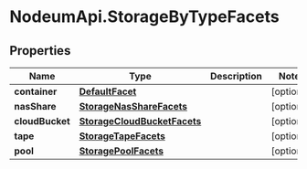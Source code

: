 # NodeumApi.StorageByTypeFacets

## Properties

Name | Type | Description | Notes
------------ | ------------- | ------------- | -------------
**container** | [**DefaultFacet**](DefaultFacet.md) |  | [optional] 
**nasShare** | [**StorageNasShareFacets**](StorageNasShareFacets.md) |  | [optional] 
**cloudBucket** | [**StorageCloudBucketFacets**](StorageCloudBucketFacets.md) |  | [optional] 
**tape** | [**StorageTapeFacets**](StorageTapeFacets.md) |  | [optional] 
**pool** | [**StoragePoolFacets**](StoragePoolFacets.md) |  | [optional] 



